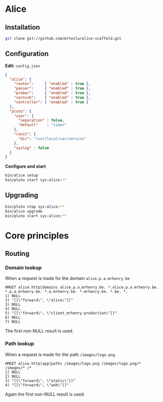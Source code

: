 # Alice

## Installation

```bash
git clone git://github.com/mrtesla/alice-scaffold.git
```

## Configuration

**Edit:** `config.json`

```json
{
  "alice": {
    "router":     { "enabled" : true },
    "passer":     { "enabled" : true },
    "prober":     { "enabled" : true },
    "varnish":    { "enabled" : true },
    "controller": { "enabled" : true }
  },
  "pluto": {
    "user": {
      "separation" : false,
      "default"    : "simon"
    },
    "runit": {
      "dir": "/usr/local/var/service"
    },
    "syslog" : false
  }
}
```

**Configure and start**

```bash
bin/alice setup
bin/pluto start sys:alice:**
```

## Upgrading

```bash
bin/pluto stop sys:alice:**
bin/alice upgrade
bin/pluto start sys:alice:**
```


# Core principles

## Routing

### Domain lookup

When a request is made for the domain `alice.p.a.mrhenry.be`

```
HMGET alice.http|domains alice.p.a.mrhenry.be. *.alice.p.a.mrhenry.be. *.p.a.mrhenry.be. *.a.mrhenry.be. *.mrhenry.be. *.be. *.
1) NULL
2) "[[\"forward\", \"alice\"]]"
3) NULL
4) NULL
5) "[[\"forward\", \"client_mrhenry-production\"]]"
6) NULL
7) NULL
```

The first non-NULL result is used.

### Path lookup

When a request is made for the path `/images/logo.png`

```
HMGET alice.http|app|paths /images/logo.png /images/logo.png/* /images/* /*
1) NULL
2) NULL
3) "[[\"forward\", \"static\"]]"
4) "[[\"forward\", \"web\"]]"
```

Again the first non-NULL result is used.
